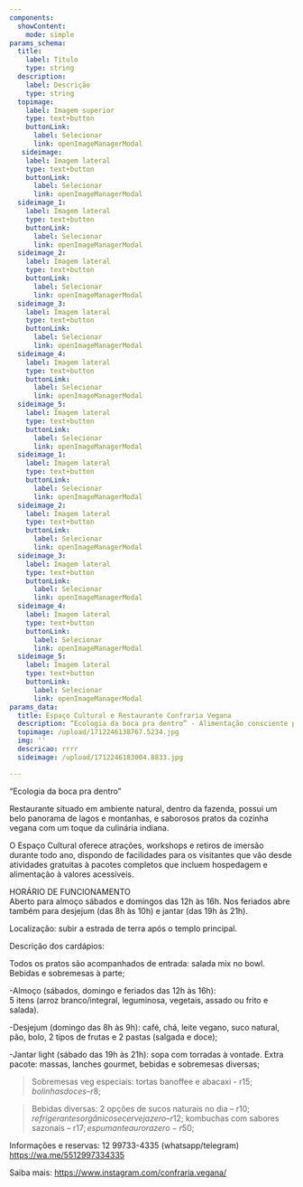 ```yaml
---
components:
  showContent:
    mode: simple
params_schema:
  title:
    label: Título
    type: string
  description:
    label: Descrição
    type: string
  topimage:
    label: Imagem superior
    type: text+button
    buttonLink:
      label: Selecionar
      link: openImageManagerModal
   sideimage:
    label: Imagem lateral
    type: text+button
    buttonLink:
      label: Selecionar
      link: openImageManagerModal
  sideimage_1:
    label: Imagem lateral
    type: text+button
    buttonLink:
      label: Selecionar
      link: openImageManagerModal
  sideimage_2:
    label: Imagem lateral
    type: text+button
    buttonLink:
      label: Selecionar
      link: openImageManagerModal
  sideimage_3:
    label: Imagem lateral
    type: text+button
    buttonLink:
      label: Selecionar
      link: openImageManagerModal
  sideimage_4:
    label: Imagem lateral
    type: text+button
    buttonLink:
      label: Selecionar
      link: openImageManagerModal
  sideimage_5:
    label: Imagem lateral
    type: text+button
    buttonLink:
      label: Selecionar
      link: openImageManagerModal
  sideimage_1:
    label: Imagem lateral
    type: text+button
    buttonLink:
      label: Selecionar
      link: openImageManagerModal
  sideimage_2:
    label: Imagem lateral
    type: text+button
    buttonLink:
      label: Selecionar
      link: openImageManagerModal
  sideimage_3:
    label: Imagem lateral
    type: text+button
    buttonLink:
      label: Selecionar
      link: openImageManagerModal
  sideimage_4:
    label: Imagem lateral
    type: text+button
    buttonLink:
      label: Selecionar
      link: openImageManagerModal
  sideimage_5:
    label: Imagem lateral
    type: text+button
    buttonLink:
      label: Selecionar
      link: openImageManagerModal
params_data:
  title: Espaço Cultural e Restaurante Confraria Vegana
  description: “Ecologia da boca pra dentro” - Alimentação consciente plant based
  topimage: /upload/1712246138767.5234.jpg
  img: ''
  descricao: rrrr
  sideimage: /upload/1712246183004.8833.jpg

---
```


“Ecologia da boca pra dentro”

Restaurante situado em ambiente natural, dentro da fazenda, possui um belo panorama de lagos e montanhas, e saborosos pratos da cozinha vegana com um toque da culinária indiana.

O Espaço Cultural oferece atrações, workshops e retiros de imersão durante todo ano, dispondo de facilidades para os visitantes que vão desde atividades gratuitas à pacotes completos que incluem hospedagem e alimentação à valores acessíveis.

HORÁRIO DE FUNCIONAMENTO  
Aberto para almoço sábados e domingos das 12h às 16h. Nos feriados abre também para desjejum (das 8h às 10h) e jantar (das 19h às 21h).   

Localização: subir a estrada de terra após o templo principal.

Descrição dos cardápios:

Todos os pratos são acompanhados de entrada: salada mix no bowl. Bebidas e sobremesas à parte;

-Almoço (sábados, domingo e feriados das 12h às 16h):   
5 itens (arroz branco/integral, leguminosa, vegetais, assado ou frito e salada). 

-Desjejum (domingo das 8h às 9h): café, chá, leite vegano, suco natural, pão, bolo, 2 tipos de frutas e 2 pastas (salgada e doce);

-Jantar light (sábado das 19h às 21h): sopa com torradas à vontade. Extra pacote: massas, lanches gourmet, bebidas e sobremesas diversas;

> Sobremesas veg especiais: tortas banoffee e abacaxi - r$15; bolinhas doces – r$8;

> Bebidas diversas: 2 opções de sucos naturais no dia – r$10; refrigerantes orgânicos e cerveja zero – r$12; kombuchas com sabores sazonais – r$17; espumante aurora zero - r$50;

Informações e reservas:
12 99733-4335 (whatsapp/telegram)
https://wa.me/5512997334335

Saiba mais: https://www.instagram.com/confraria.vegana/